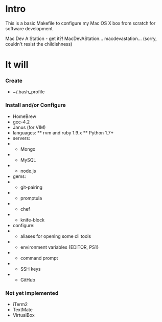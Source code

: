 # Intro

This is a basic Makefile to configure my Mac OS X box from scratch for software development

Mac Dev A Station - get it?!  MacDevAStation... macdevastation...
(sorry, couldn't resist the childishness)

# It will

### Create
* ~/.bash_profile

### Install and/or Configure
* HomeBrew
* gcc-4.2
* Janus (for VIM)
* languages:
** rvm and ruby 1.9.x
** Python 1.7+
* servers:
* * Mongo
* * MySQL
* * node.js
* gems:
* * git-pairing 
* * promptula
* * chef
* * knife-block
* configure:
* * aliases for opening some cli tools
* * environment variables {EDITOR, PS1}
* * command prompt
* * SSH keys
* * GitHub

### Not yet implemented
* iTerm2
* TextMate
* VirtualBox
